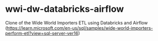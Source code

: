 # wwi-dw-databricks-airflow
Clone of the Wide World Importers ETL using Databricks and Airflow (https://learn.microsoft.com/en-us/sql/samples/wide-world-importers-perform-etl?view=sql-server-ver16)
